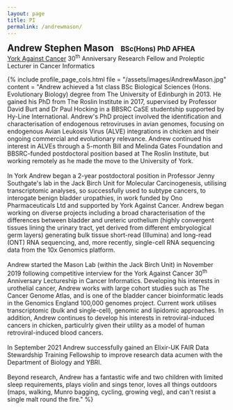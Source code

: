 ```yaml
---
layout: page
title: PI
permalink: /andrewmason/
---
```

<span style="font-size:1.5em;">**Andrew Stephen Mason**</span> &nbsp;&nbsp; <span style="font-size:1.1em;">**BSc(Hons) PhD AFHEA**</span><br/>
<span style="font-size:1em;">[York Against Cancer](https://www.yorkagainstcancer.org.uk/) 30<sup>th</sup> Anniversary Research Fellow and Proleptic Lecturer in Cancer Informatics</span>


{% include profile_page_cols.html 
	file = "/assets/images/AndrewMason.jpg"
	content = "Andrew achieved a 1st class BSc Biological Sciences (Hons. Evolutionary Biology) degree from The University of Edinburgh in 2013. He gained his PhD from The Roslin Institute in 2017, supervised by Professor David Burt and Dr Paul Hocking in a BBSRC CaSE studentship supported by Hy-Line International. Andrew's PhD project involved the identification and characterisation of endogenous retroviruses in avian genomes, focusing on endogenous Avian Leukosis Virus (ALVE) integrations in chicken and their ongoing commercial and evolutionary relevance. Andrew continued his interest in ALVEs through a 5-month Bill and Melinda Gates Foundation and BBSRC-funded postdoctoral position based at The Roslin Institute, but working remotely as he made the move to the University of York.<br/><br/>
	In York Andrew began a 2-year postdoctoral position in Professor Jenny Southgate's lab in the Jack Birch Unit for Molecular Carcinogenesis, utilising transcriptomic analyses, so successfully used to subtype cancers, to interogate benign bladder uropathies, in work funded by Ono Pharmaceuticals Ltd and supported by York Against Cancer. Andrew began working on diverse projects including a broad characterisation of the differences between bladder and ureteric urothelium (highly convergent tissues lining the urinary tract, yet derived from different embryological germ layers) generating bulk tissue short-read (Illumina) and long-read (ONT) RNA sequencing, and, more recently, single-cell RNA sequencing data from the 10x Genomics platform.<br/><br/>
	Andrew started the Mason Lab (within the Jack Birch Unit) in November 2019 following competitive interview for the York Against Cancer 30<sup>th</sup> Anniversary Lectureship in Cancer Informatics. Developing his interests in urothelial cancer, Andrew works with large cohort studies such as The Cancer Genome Atlas, and is one of the bladder cancer bioinformatic leads in the Genomics England 100,000 genomes project. Current work utilises transcriptomic (bulk and single-cell), genomic and lipidomic approaches. In addition, Andrew continues to develop his interests in retroviral-induced cancers in chicken, particulrly given their utility as a model of human retroviral-induced blood cancers.<br/><br/>
	In September 2021 Andrew successfully gained an Elixir-UK FAIR Data Stewardship Training Fellowship to improve research data acumen with the Department of Biology and YBRI.<br/><br/>
	Beyond research, Andrew has a fantastic wife and two children with limited sleep requirements, plays violin and sings tenor, loves all things outdoors (maps, walking, Munro bagging, cycling, growing veg), and can't resist a single malt round the fire."
%}
